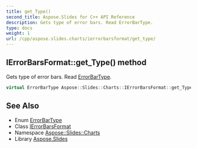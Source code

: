 ```yaml
---
title: get_Type()
second_title: Aspose.Slides for C++ API Reference
description: Gets type of error bars. Read ErrorBarType.
type: docs
weight: 1
url: /cpp/aspose.slides.charts/ierrorbarsformat/get_type/
---
```

## IErrorBarsFormat::get_Type() method


Gets type of error bars. Read [ErrorBarType](../../errorbartype/).

```cpp
virtual ErrorBarType Aspose::Slides::Charts::IErrorBarsFormat::get_Type()=0
```

## See Also

* Enum [ErrorBarType](../errorbartype/)
* Class [IErrorBarsFormat](./)
* Namespace [Aspose::Slides::Charts](../)
* Library [Aspose.Slides](../../)